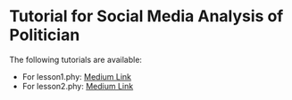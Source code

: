 # Tutorial for Social Media Analysis of Politician

The following tutorials are available:

* For lesson1.phy: [Medium Link](https://medium.com/@talfco/python-tutorial-retrieve-a-list-of-swiss-government-members-from-twitter-d5f999555f98)
* For lesson2.phy: [Medium Link](https://medium.com/@talfco/python-tutorial-government-social-media-analyser-class-build-out-12858190b284)
